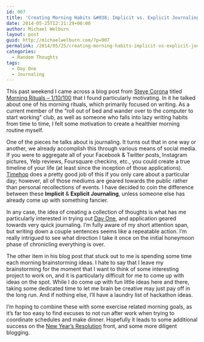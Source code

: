 ```yaml
---
id: 907
title: 'Creating Morning Habits &#038; Implicit vs. Explicit Journaling'
date: 2014-05-25T12:21:29+00:00
author: Michael Welburn
layout: post
guid: http://michaelwelburn.com/?p=907
permalink: /2014/05/25/creating-morning-habits-implicit-vs-explicit-journaling/
categories:
  - Random Thoughts
tags:
  - Day One
  - Journaling
---
```

This past weekend I came across a blog post from <a title="@stevencorona" href="https://twitter.com/stevencorona" target="_blank">Steve Corona</a> titled <a title="Morning Rituals - 1/10/100" href="http://stevecorona.com/morning-rituals-1-10-1000/" target="_blank">Morning Rituals &#8211; 1/10/100</a> that I found particularly motivating. In it he talked about one of his morning rituals, which primarily focused on writing. As a current member of the &#8220;roll out of bed and wander over to the computer to start working&#8221; club, as well as someone who falls into lazy writing habits from time to time, I felt some motivation to create a healthier morning routine myself.

<!--more-->

One of the pieces he talks about is journaling. It turns out that in one way or another, we already accomplish this through various means of social media. If you were to aggregate all of your Facebook & Twitter posts, Instagram pictures, Yelp reviews, Foursquare checkins, etc., you could create a true timeline of your life (at least since the inception of those applications). <a title="Timehop" href="http://timehop.com/" target="_blank">Timehop</a> does a pretty good job of this if you only care about a particular day; however, all of those mediums are geared towards the public rather than personal recollections of events. I have decided to coin the difference between these **Implicit** & **Explicit Journaling**, unless someone else has already come up with something fancier.

In any case, the idea of creating a collection of thoughts is what has me particularly interested in trying out <a title="Day One" href="http://dayoneapp.com/" target="_blank">Day One</a>, and application geared towards very quick journaling. I&#8217;m fully aware of my short attention span, but writing down a couple sentences seems like a repeatable action. I&#8217;m really intrigued to see what direction I take it once on the initial honeymoon phase of chronicling everything is over.

The other item in his blog post that stuck out to me is spending some time each morning brainstorming ideas. I hate to say that I leave my brainstorming for the moment that I want to think of some interesting project to work on, and it is particularly difficult for me to come up with ideas on the spot. While I do come up with fun little ideas here and there, taking some dedicated time to let me brain be creative may just pay off in the long run. And if nothing else, I&#8217;ll have a laundry list of hackathon ideas.

I&#8217;m hoping to combine these with some exercise related morning goals, as it&#8217;s far too easy to find excuses to not run after work when trying to coordinate schedules and make dinner. Hopefully it leads to some additional success on the <a title="New Year’s Resolutions for 2014" href="http://michaelwelburn.com/2014/01/01/new-years-resolutions-for-2014/" target="_blank">New Year&#8217;s Resolution</a> front, and some more diligent blogging.